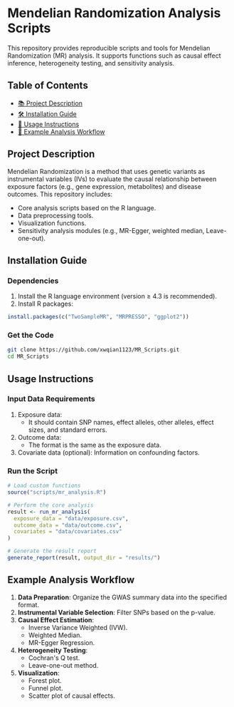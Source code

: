 # Mendelian Randomization Analysis Scripts  
This repository provides reproducible scripts and tools for Mendelian Randomization (MR) analysis. It supports functions such as causal effect inference, heterogeneity testing, and sensitivity analysis.

## Table of Contents
- [📚 Project Description](#project-description)
- [🛠️ Installation Guide](#installation-guide)
- [📝 Usage Instructions](#usage-instructions)
- [🤖 Example Analysis Workflow](#example-analysis-workflow)

## Project Description
Mendelian Randomization is a method that uses genetic variants as instrumental variables (IVs) to evaluate the causal relationship between exposure factors (e.g., gene expression, metabolites) and disease outcomes. This repository includes:
- Core analysis scripts based on the R language.
- Data preprocessing tools.
- Visualization functions.
- Sensitivity analysis modules (e.g., MR-Egger, weighted median, Leave-one-out).

## Installation Guide
### Dependencies
1. Install the R language environment (version ≥ 4.3 is recommended).
2. Install R packages:
```r
install.packages(c("TwoSampleMR", "MRPRESSO", "ggplot2"))
```

### Get the Code
```bash
git clone https://github.com/xwqian1123/MR_Scripts.git
cd MR_Scripts
```

## Usage Instructions
### Input Data Requirements
1. Exposure data:
   - It should contain SNP names, effect alleles, other alleles, effect sizes, and standard errors.
2. Outcome data:
   - The format is the same as the exposure data.
3. Covariate data (optional): Information on confounding factors.

### Run the Script
```r
# Load custom functions
source("scripts/mr_analysis.R")

# Perform the core analysis
result <- run_mr_analysis(
  exposure_data = "data/exposure.csv",
  outcome_data = "data/outcome.csv",
  covariates = "data/covariates.csv"
)

# Generate the result report
generate_report(result, output_dir = "results/")
```

## Example Analysis Workflow
1. **Data Preparation**: Organize the GWAS summary data into the specified format.
2. **Instrumental Variable Selection**: Filter SNPs based on the p-value.
3. **Causal Effect Estimation**:
   - Inverse Variance Weighted (IVW).
   - Weighted Median.
   - MR-Egger Regression.
4. **Heterogeneity Testing**:
   - Cochran's Q test.
   - Leave-one-out method.
5. **Visualization**:
   - Forest plot.
   - Funnel plot.
   - Scatter plot of causal effects.






